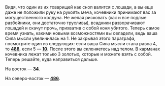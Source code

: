 Видя, что один из их товарищей как сноп валится с лошади, а вы еще даже не положили руку на рукоять меча, кочевники принимают вас за могущественного колдуна. Не желая рисковать (как и все подлые разбойники, они достаточно трусливы), всадники разворачивают лошадей и скачут прочь, прихватив с собой коня убитого. Теперь самое время узнать, какими новыми возможностями вы овладели, ведь ваша Сила мысли увеличилась на 1. Не закрывая этого параграфа, посмотрите один из следующих: если ваша Сила мысли стала равна 4, то [**488**](#n_488), если 5 — [**10**](#n_10). После этого вы склоняетесь над телом. В карманах кочевника лежат только 3 золотых, которые и можете взять с собой. Теперь решайте, куда направиться дальше.

На восток — [**34**](#n_34).

На северо-восток — [**486**](#n_486).

